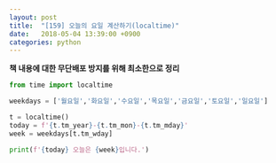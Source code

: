 ```yaml
---
layout: post
title:  "[159] 오늘의 요일 계산하기(localtime)"
date:   2018-05-04 13:39:00 +0900
categories: python
---
```


**책 내용에 대한 무단배포 방지를 위해 최소한으로 정리**

```python
from time import localtime

weekdays = ['월요일','화요일','수요일','목요일','금요일','토요일','일요일']

t = localtime()
today = f'{t.tm_year}-{t.tm_mon}-{t.tm_mday}'
week = weekdays[t.tm_wday]

print(f'{today} 오늘은 {week}입니다.')
```